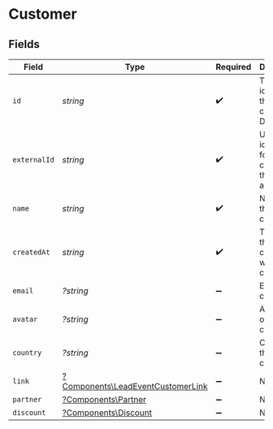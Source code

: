 # Customer


## Fields

| Field                                                                                 | Type                                                                                  | Required                                                                              | Description                                                                           |
| ------------------------------------------------------------------------------------- | ------------------------------------------------------------------------------------- | ------------------------------------------------------------------------------------- | ------------------------------------------------------------------------------------- |
| `id`                                                                                  | *string*                                                                              | :heavy_check_mark:                                                                    | The unique identifier of the customer in Dub.                                         |
| `externalId`                                                                          | *string*                                                                              | :heavy_check_mark:                                                                    | Unique identifier for the customer in the client's app.                               |
| `name`                                                                                | *string*                                                                              | :heavy_check_mark:                                                                    | Name of the customer.                                                                 |
| `createdAt`                                                                           | *string*                                                                              | :heavy_check_mark:                                                                    | The date the customer was created.                                                    |
| `email`                                                                               | *?string*                                                                             | :heavy_minus_sign:                                                                    | Email of the customer.                                                                |
| `avatar`                                                                              | *?string*                                                                             | :heavy_minus_sign:                                                                    | Avatar URL of the customer.                                                           |
| `country`                                                                             | *?string*                                                                             | :heavy_minus_sign:                                                                    | Country of the customer.                                                              |
| `link`                                                                                | [?Components\LeadEventCustomerLink](../../Models/Components/LeadEventCustomerLink.md) | :heavy_minus_sign:                                                                    | N/A                                                                                   |
| `partner`                                                                             | [?Components\Partner](../../Models/Components/Partner.md)                             | :heavy_minus_sign:                                                                    | N/A                                                                                   |
| `discount`                                                                            | [?Components\Discount](../../Models/Components/Discount.md)                           | :heavy_minus_sign:                                                                    | N/A                                                                                   |